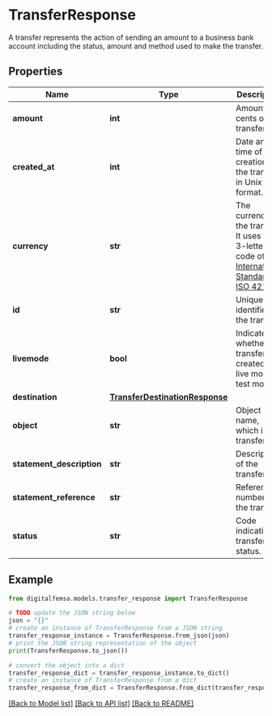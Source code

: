 # TransferResponse

A transfer represents the action of sending an amount to a business bank account including the status, amount and method used to make the transfer.

## Properties

Name | Type | Description | Notes
------------ | ------------- | ------------- | -------------
**amount** | **int** | Amount in cents of the transfer. | [optional] 
**created_at** | **int** | Date and time of creation of the transfer in Unix format. | [optional] 
**currency** | **str** | The currency of the transfer. It uses the 3-letter code of the [International Standard ISO 4217.](https://es.wikipedia.org/wiki/ISO_4217) | [optional] 
**id** | **str** | Unique identifier of the transfer. | [optional] 
**livemode** | **bool** | Indicates whether the transfer was created in live mode or test mode. | [optional] 
**destination** | [**TransferDestinationResponse**](TransferDestinationResponse.md) |  | [optional] 
**object** | **str** | Object name, which is transfer. | [optional] 
**statement_description** | **str** | Description of the transfer. | [optional] 
**statement_reference** | **str** | Reference number of the transfer. | [optional] 
**status** | **str** | Code indicating transfer status. | [optional] 

## Example

```python
from digitalfemsa.models.transfer_response import TransferResponse

# TODO update the JSON string below
json = "{}"
# create an instance of TransferResponse from a JSON string
transfer_response_instance = TransferResponse.from_json(json)
# print the JSON string representation of the object
print(TransferResponse.to_json())

# convert the object into a dict
transfer_response_dict = transfer_response_instance.to_dict()
# create an instance of TransferResponse from a dict
transfer_response_from_dict = TransferResponse.from_dict(transfer_response_dict)
```
[[Back to Model list]](../README.md#documentation-for-models) [[Back to API list]](../README.md#documentation-for-api-endpoints) [[Back to README]](../README.md)


